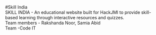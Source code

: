 #Skill India
<br>
SKILL INDIA - An educational website built for HackJMI to provide skill-based learning through interactive resources and quizzes. 
<br>
Team members - Rakshanda Noor, Samia Abid
<br>
Team -Code IT
